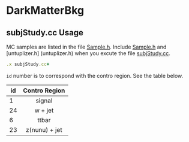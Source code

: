 # DarkMatterBkg
subjStudy.cc Usage
-----
MC samples are listed in the file [Sample.h](Sample.h). 
Include [Sample.h](Sample.h) and [untuplizer.h] (untuplizer.h) when you excute the file [subjStudy.cc](subjStudy.cc).
```ruby
.x subjStudy.cc+
```
`id` number is to correspond with the contro region. See the table below. 

| id        | Contro Region     |
| ------------- |:-------------:|
| 1      | signal |
| 24     | w + jet      |
| 6      | ttbar     |
| 23     | z(nunu) + jet      |
